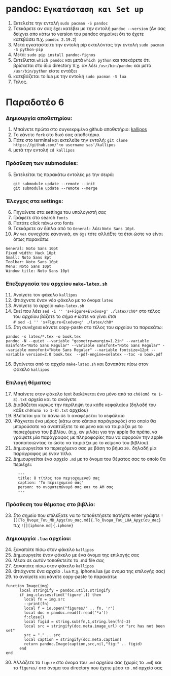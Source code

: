 # pandoc: `Eγκατάσταση και Set up` 
1. Eκτελείτε την εντολή `sudo pacman -S pandoc`
2. Τσεκάρετε αν σας έχει κατέβει με την εντολή `pandoc --version` (Αν σας δείχνει απο κάτω το version του pandoc σημαίνει ότι το έχετε κατεβάσει π.χ. `pandoc 2.19.2`)
3. Μετά εγκαταστείτε την εντολή pip εκτελόντας την εντολή `sudo pacman -S python-pip`
4. Μετά: `sudo pip install pandoc-fignos`
5. Eκτείλεται `which pandoc` και μετά `which python` και τσεκάρετε ότι βρίσκεται στο ίδιο directory π.χ. αν λέει `/usr/bin/pandoc` και μετά `/usr/bin/python` είστε εντάξει 
6. κατεβάζεται το lua με την εντολή `sudo pacman -S lua` 
7. Τέλος.

# Παραδοτέο 6
### Δημιουργία αποθετηρίου:
1. Μπαίνετε πρώτα στο συγκεκριμένο github αποθετήριο: [kallipos](https://github.com/mibook/kallipos)
2. Το κάνετε `fork` στο δικό σας αποθετήριο.
3. Πάτε στο terminal και εκτελείte την εντολή: `git clone https://github.com/'το username sas'/kallipos`
4. μετά την εντολή `cd kallipos`
### Πρόσθεση των submodules:
5. Εκτελείται τις παρακάτω εντολές με την σειρά:
    ```
    git submodule update --remote --init
    git submodule update --remote --merge
    ```
### Έλεγχος στα settings:
6. Πηγαίνετε στα settings του υπολογιστή σας
7. Γράφετε στο search `fonts`
8. Πατάτε click πάνω στο fonts
9. Τσεκάρετε αν δίπλα από το `General:` λέει `Noto Sans 10pt`.
10. Αν `ναι` συνεχίστε κανονικά, αν `όχι` τότε αλλάξτε τα έτσι ώστε να είναι όπως παρακάτω: 
  ```
  General: Noto Sans 10pt
  Fixed width: Hack 10pt
  Small: Noto Sans 8pt
  Toolbar: Noto Sans 10pt
  Menu: Noto Sans 10pt
  Window title: Noto Sans 10pt
  ```

### Επεξεργασία του αρχείου `make-latex.sh`
11. Ανοίγετε τον φάκελο `kallipos`
12. Φτιάχνετε έναν νέο φάκελο με το όνομα `latex`
13. Ανοίγετε το αρχείο `make-latex.sh`
14. Εκεί που λέει `sed -i '' 's+Figure+Εικόνα+g' ./latex/ch0*` στο τέλος του αρχείου βάζετε το σήμα `#` ώστε να γίνει έτσι <br>
`# sed -i '' 's+Figure+Εικόνα+g' ./latex/ch0*`
15. Στη συνέχεια κάνετε copy-paste στο τέλος του αρχείου τα παρακάτω:
  ```
  pandoc -s latex/*.tex -o book.tex
pandoc -N --quiet --variable "geometry=margin=1.2in" --variable mainfont="Noto Sans Regular" --variable sansfont="Noto Sans Regular" --variable monofont="Noto Sans Regular" --variable fontsize=12pt --variable version=2.0 book.tex  --pdf-engine=xelatex --toc -o book.pdf
  ```
16. Βγαίνεται από το αρχείο `make-latex.sh` και ξαναπάτε πίσω στον φάκελο `kallipos`
### Επιλογή θέματος:
17. Μπαίνετε στον φάκελο text διαλέγεται ένα μόνο από τα `ch0(από το 1-8).txt` αρχεία και το ανοίγετε
18. Διαβάζεται κυριώς την περίληψη του κάθε κεφαλαίου (δηλαδή του κάθε `ch0(από το 1-8).txt` αρχείου)
19. Βλέπεται για το πάνω σε τι αναφέρεται το κεφάλαιο
20. Ψάχνεται ένα μέρος (κάτω απο κάποια παράγραφός) στο οποίο θα μπορούσατε να αναπτύξετε το κείμενο και να ταιριάζει με το περιεχόμενο του βιβλίου.
(π.χ. αν μιλάει για την apple θα πρέπει να γράψετε μία παράγραφος με πληροφορίες που να αφορούν την apple τροποποιώντας το ώστε να ταιριάζει με το κείμενο του βιβλίου)
21. Δημιουργείται το περιεχόμενο σας με βάση το βήμα `20.` δηλαδή μία παράγραφος με έναν τίτλο.
22. Δημιουργείται ένα αρχείο `.md` με το όνομα του θέματος σας το οποίο θα περιέχει: 
    ```
      ---
      title: Ο τίτλος του περιοχομενού σας
      caption: 'Το περιεχομενό σας'
      person: το ονοματεπώνυμό σας και το AM σας
      ---
    ```
### Πρόσθεση του θέματος στο βιβλίο:
23. Στο σημείο που επιλέξατε να το τοποθετήσετε πατήστε enter γράψτε `![][Το_Όνομα_Tου_MD_Αρχείου_σας.md]{.Το_Όνομα_Tου_LUA_Αρχείου_σας}` <br>
π.χ `![][iphone.md]{.iphone}`
### Δημιουργία `.lua` αρχείου:
24. ξαναπάτε πίσω στον φάκελο `kallipos`
25. Δημιουργείτε έναν φάκελο με ένα όνομα της επιλογής σας 
27. Mέσα σε αυτόν τοποθετείτε το .md file σας
28. ξαναπάτε πίσω στον φάκελο `kallipos`
29. Φτιάχνετε ένα αρχείο `.lua` π.χ. iphone.lua (με ονομα της επιλογής σας)
30. το ανοίγετε και κάνετε copy-paste το παρακάτω: 
  ```
  function Image(img)
        local stringify = pandoc.utils.stringify
        if img.classes:find('figure',1) then
          local fn = img.src
          --print(fn)
          local f = io.open("figures/" .. fn, 'r')
          local doc = pandoc.read(f:read('*a'))
          f:close()
          local figid = string.sub(fn,1,string.len(fn)-3)
          local src = stringify(doc.meta.image_url) or "src has not been set"
          src = "." .. src
          local caption = stringify(doc.meta.caption) 
          return pandoc.Image(caption,src,nil,"fig:" .. figid)
        end
  end
  ```
30. Αλλάζετε το `figure` στο όνομα του `.md` αρχείου σας (χωρίς το `.md`) και το `figures/` στο όνομα του directory που έχετε μέσα το `.md` αρχείο σας
